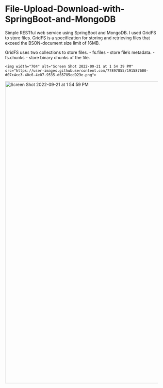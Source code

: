 # File-Upload-Download-with-SpringBoot-and-MongoDB

 Simple RESTful web service using SpringBoot and MongoDB. I used  GridFS to store files.
 GridFS is a specification for storing and retrieving files that exceed the BSON-document size limit of 16MB. 
 
 GridFS uses two collections to store files.
    - fs.files - store file’s metadata.
    - fs.chunks - store binary chunks of the file.
    
    <img width="704" alt="Screen Shot 2022-09-21 at 1 54 39 PM" src="https://user-images.githubusercontent.com/77897855/191587600-d07c4cc3-40c6-4e07-9535-d65785cd923e.png">

    
<img width="996" alt="Screen Shot 2022-09-21 at 1 54 59 PM" src="https://user-images.githubusercontent.com/77897855/191587305-85f6d9c2-bb10-416b-a780-cb07bac9c23e.png">
